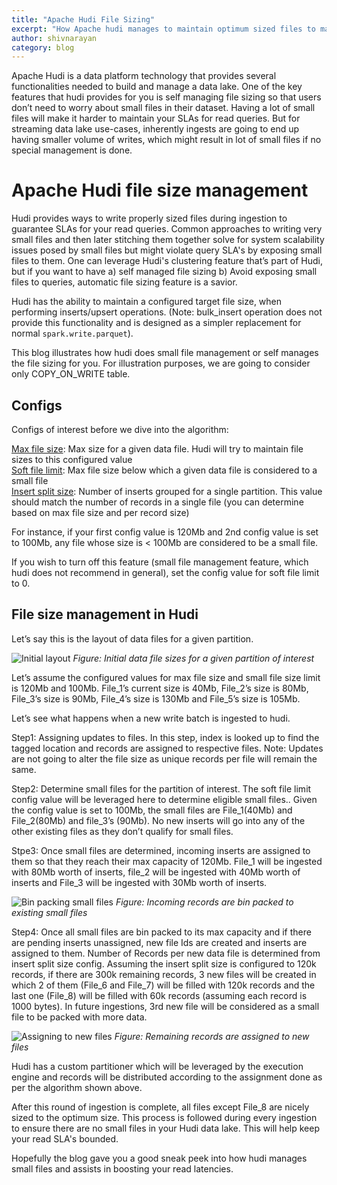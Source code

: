 ```yaml
---
title: "Apache Hudi File Sizing"
excerpt: "How Apache hudi manages to maintain optimum sized files to maintain read SLAs"
author: shivnarayan
category: blog
---
```


Apache Hudi is a data platform technology that provides several functionalities needed to build and manage a data lake. 
One of the key features that hudi provides for you is self managing file sizing so that users don’t need to worry about 
small files in their dataset. Having a lot of small files will make it harder to maintain your SLAs for read queries. 
But for streaming data lake use-cases, inherently ingests are going to end up having smaller volume of writes, which 
might result in lot of small files if no special management is done.

# Apache Hudi file size management

Hudi provides ways to write properly sized files during ingestion to guarantee SLAs for your read queries. Common 
approaches to writing very small files and then later stitching them together solve for system scalability issues posed 
by small files but might violate query SLA's by exposing small files to them. One can leverage Hudi's clustering feature
that’s part of Hudi, but if you want to have a) self managed file sizing b) Avoid exposing small files to queries, 
automatic file sizing feature is a savior.


Hudi has the ability to maintain a configured target file size, when performing inserts/upsert operations. 
(Note: bulk_insert operation does not provide this functionality and is designed as a simpler replacement for 
normal `spark.write.parquet`).

This blog illustrates how hudi does small file management or self manages the file sizing for you. For illustration 
purposes, we are going to consider only COPY_ON_WRITE table.

## Configs

Configs of interest before we dive into the algorithm:

[Max file size](https://hudi.apache.org/docs/configurations.html#limitFileSize): Max size for a given data file. Hudi 
will try to maintain file sizes to this configured value <br/>
[Soft file limit](https://hudi.apache.org/docs/configurations.html#compactionSmallFileSize): Max file size below which 
a given data file is considered to a small file <br/>
[Insert split size](https://hudi.apache.org/docs/configurations.html#insertSplitSize): Number of inserts grouped for a single partition. This value should match the number of records 
in a single file (you can determine based on max file size and per record size)

For instance, if your first config value is 120Mb and 2nd config value is set to 100Mb, any file whose size is < 100Mb 
are considered to be a small file.

If you wish to turn off this feature (small file management feature, which hudi does not recommend in general), 
set the config value for soft file limit to 0.

## File size management in Hudi

Let’s say this is the layout of data files for a given partition.

![Initial layout](/assets/images/blog/hudi-file-sizing/initial_layout.png)
_Figure: Initial data file sizes for a given partition of interest_

Let’s assume the configured values for max file size and small file size limit is 120Mb and 100Mb. File_1’s current 
size is 40Mb, File_2’s size is 80Mb, File_3’s size is 90Mb, File_4’s size is 130Mb and File_5’s size is 105Mb.

Let’s see what happens when a new write batch is ingested to hudi. 

Step1: Assigning updates to files. In this step, index is looked up to find the tagged location and records are 
assigned to respective files. Note: Updates are not going to alter the file size as unique records per file will remain
the same.

Step2:  Determine small files for the partition of interest. The soft file limit config value will be leveraged here 
to determine eligible small files.. Given the config value is set to 100Mb, the small files are File_1(40Mb)
and File_2(80Mb) and file_3’s (90Mb). No new inserts will go into any of the other existing files as they don’t qualify 
for small files.

Stpe3: Once small files are determined, incoming inserts are assigned to them so that they reach their max capacity of 
120Mb. File_1 will be ingested with 80Mb worth of inserts, file_2 will be ingested with 40Mb worth of inserts and 
File_3 will be ingested with 30Mb worth of inserts.

![Bin packing small files](/assets/images/blog/hudi-file-sizing/bin_packing_existing_data_files.png)
_Figure: Incoming records are bin packed to existing small files_

Step4: Once all small files are bin packed to its max capacity and if there are pending inserts unassigned, new file 
Ids are created and inserts are assigned to them. Number of Records per new data file is determined from insert split 
size config. Assuming the insert split size is configured to 120k records, if there are 300k remaining records, 3 new 
files will be created in which 2 of them (File_6 and File_7) will be filled with 120k records and the last one (File_8)
will be filled with 60k records (assuming each record is 1000 bytes). In future ingestions, 3rd new file will be 
considered as a small file to be packed with more data.

![Assigning to new files](/assets/images/blog/hudi-file-sizing/adding_new_files.png)
_Figure: Remaining records are assigned to new files_

Hudi has a custom partitioner which will be leveraged by the execution engine and records will be distributed according
to the assignment done as per the algorithm shown above.

After this round of ingestion is complete, all files except File_8 are nicely sized to the optimum size. This process is
followed during every ingestion to ensure there are no small files in your Hudi data lake. This will help keep your 
read SLA's bounded.

Hopefully the blog gave you a good sneak peek into how hudi manages small files and assists in boosting your read 
latencies.  
